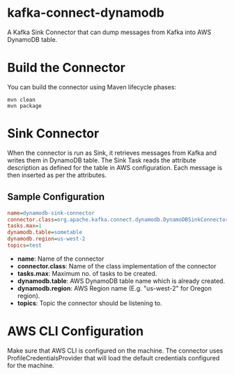 # kafka-connect-dynamodb
A Kafka Sink Connector that can dump messages from Kafka into AWS DynamoDB table.

# Build the Connector
You can build the connector using Maven lifecycle phases:
```
mvn clean
mvn package
```

# Sink Connector
When the connector is run as Sink, it retrieves messages from Kafka and writes them in DynamoDB table. 
The Sink Task reads the attribute description as defined for the table in AWS configuration.
Each message is then inserted as per the attributes.

## Sample Configuration
```ini
name=dynamodb-sink-connector
connector.class=org.apache.kafka.connect.dynamodb.DynamoDBSinkConnector
tasks.max=1
dynamodb.table=sometable
dynamodb.region=us-west-2
topics=test
```

* **name**: Name of the connector
* **connector.class**: Name of the class implementation of the connector
* **tasks.max**: Maximum no. of tasks to be created.
* **dynamodb.table**: AWS DynamoDB table name which is already created.
* **dynamodb.region**: AWS Region name (E.g. "us-west-2" for Oregon region).
* **topics**: Topic the connector should be listening to.

# AWS CLI Configuration
Make sure that AWS CLI is configured on the machine.
The connector uses ProfileCredentialsProvider that will load the default credentials configured for the machine.
